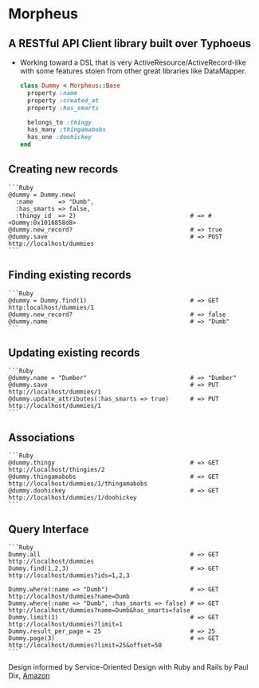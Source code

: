 # Morpheus
## A RESTful API Client library built over Typhoeus
* Working toward a DSL that is very ActiveResource/ActiveRecord-like with some features stolen from other great libraries like DataMapper.

    ```Ruby
    class Dummy < Morpheus::Base
      property :name
      property :created_at
      property :has_smarts

      belongs_to :thingy
      has_many :thingamabobs
      has_one :doohickey
    end
    ```

## Creating new records
    ```Ruby
    @dummy = Dummy.new(
      :name       => "Dumb",
      :has_smarts => false,
      :thingy_id  => 2)                                # => #<Dummy:0x1016858d8>
    @dummy.new_record?                                 # => true
    @dummy.save                                        # => POST http://localhost/dummies
    ```

## Finding existing records
    ```Ruby
    @dummy = Dummy.find(1)                             # => GET http:localhost/dummies/1
    @dummy.new_record?                                 # => false
    @dummy.name                                        # => "Dumb"
    ```

## Updating existing records
    ```Ruby
    @dummy.name = "Dumber"                             # => "Dumber"
    @dummy.save                                        # => PUT http://localhost/dummies/1
    @dummy.update_attributes(:has_smarts => true)      # => PUT http://localhost/dummies/1
    ```

## Associations
    ```Ruby
    @dummy.thingy                                      # => GET http://localhost/thingies/2
    @dummy.thingamabobs                                # => GET http://localhost/dummies/1/thingamabobs
    @dummy.doohickey                                   # => GET http://localhost/dummies/1/doohickey
    ```

## Query Interface
    ```Ruby
    Dummy.all                                          # => GET http://localhost/dummies
    Dummy.find(1,2,3)                                  # => GET http://localhost/dummies?ids=1,2,3

    Dummy.where(:name => "Dumb")                       # => GET http://localhost/dummies?name=Dumb
    Dummy.where(:name => "Dumb", :has_smarts => false) # => GET http://localhost/dummies?name=Dumb&has_smarts=false
    Dummy.limit(1)                                     # => GET http://localhost/dummies?limit=1
    Dummy.result_per_page = 25                         # => 25
    Dummy.page(3)                                      # => GET http://localhost/dummies?limit=25&offset=50
    ```

Design informed by Service-Oriented Design with Ruby and Rails by Paul Dix, [Amazon](http://www.amazon.com/Service-Oriented-Design-Rails-Addison-Wesley-Professional/dp/0321659368)
